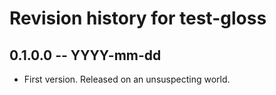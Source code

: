 # Revision history for test-gloss

## 0.1.0.0 -- YYYY-mm-dd

* First version. Released on an unsuspecting world.
